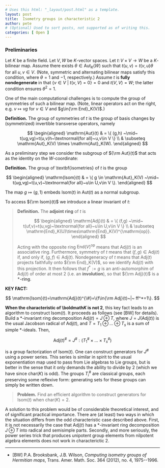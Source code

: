 ```yaml
---
# Uses this html: "_layout/post.html" as a template.
layout: post 
title:  Isometry groups in characteristic 2
author: pete
# (Optional) Used to sort posts, not supported as of writing this.
categories: [ Open ]
---
```



### Preliminaries

Let $K$ be a finite field. Let $V,W$ be $K$-vector spaces.  Let $t\colon V\times V \to W$ be a $K$-bilinear map.  Assume there exists $\theta\in \mathrm{Aut}_K(W)$ such that $t(u,v)=t(v,u)\theta$ for all $u,v\in V$. (Note, symmetric and alternating bilinear maps satisfy this condition, where $\theta=1$ and $-1$, respectively.) Assume $t$ is **fully nondegenerate** in that $\{v\in V~|~t(v,V)=0\}=0$ and $t(V,V)=W$; the latter condition ensures $\theta^2=1$.

One of the main computational challenges is to compute the group of symmetries of such a bilinear map.  (Note, linear operators act on the right, e.g. $v\mapsto vg$ for $v\in V$ and $g\in{\rm End}_K(V)$.)

**Definition.**
The group of symmetries of $t$ is the group of basis changes by (symmetrized) invertible transverse operators, namely

$$
\begin{aligned}
\mathrm{Aut}(t) & =  \{ (g,h) ~\mid~ t(ug,vg)=t(u,v)h~\textnormal{for all}~u,v\in V \} \\
            & \subseteq \mathrm{Aut}_K(V) \times \mathrm{Aut}_K(W).
\end{aligned}
$$


As a preliminary step we consider the subgroup of ${\rm Aut}(t)$ that acts as the identity on the $W$-coordinate:

**Definition.**
  The group of \textbf{isometries} of $t$ is the group

  $$
  \begin{aligned}
  \mathrm{Isom}(t) & = \{ g \in \mathrm{Aut}_K(V) ~\mid~ 
  t(ug,vg)=t(u,v)~\textnormal{for all}~u\in U,v\in V \}.
  \end{aligned}
  $$

  The map $g\mapsto (g,1)$ embeds   $\mathrm{Isom}(t)$ in $\mathrm{Aut}(t)$ as a normal subgroup.

To access ${\rm Isom}(t)$ we introduce a linear invariant of $t$:

>**Definition.**
>The **adjoint ring** of $t$ is
>
>$$
  \begin{aligned}
  \mathrm{Adj}(t) & =  \{ (f,g) ~\mid~ t(uf,v)=t(u,vg)~\textnormal{for all}~u\in U,v\in V \} \\
              & \subseteq  \mathrm{End}_K(U)\times\mathrm{End}_K(V)^{\mathrm{op}}.
  \end{aligned}
$$
>
>Acting with the opposite ring $\mathrm{End}(V)^{\mathrm{op}}$ means that $\mathrm{Adj}(t)$ is an associative ring. Furthermore, symmetry of $t$ means that $(f,g)\in \mathrm{Adj}(t)$ if, and only if, $(g,f)\in \mathrm{ Adj}(t)$.  Nondegeneracy of $t$ means that $\mathrm{Adj}(t)$ projects faithfully onto ${\rm End}_K(V)$, so we identify $\mathrm{Adj}(t)$ with this projection. It then follows that $f^*:=g$ is an anti-automorphim of $\mathrm{Adj}(t)$ of order at most 2 (i.e. an **involution**), so that
${\rm Adj}(t)$ is a **$*$-ring**.

**KEY FACT:** 

$$
\mathrm{Isom}(t)=\mathrm{Adj}(t)^{\#}=\{f\in{\rm Adj}(t)~|~
ff^*=1\}.
$$

**When the characteristic of \boldmath$K$ is not 2**, this key fact leads to an algorithm to construct $\mathrm{Isom}(t)$. It proceeds as follows (see [BW] for details). Build a $*$-invariant ring decomposition $\mathrm{Adj}(t)=J\oplus T$, where $J=J(\mathrm{Adj}(t))$ is the usual Jacobson radical of $\mathrm{Adj}(t)$, and $T=T_1\oplus\ldots\oplus T_s$ is a sum of simple $*$-ideals.
Then,

$$
\mathrm{Adj}(t)^{\#}=J^{\#} : (T_1^{\#}\times\ldots\times T_s^{\#})
$$

is a group factorization of $\mathrm{Isom}(t)$. One can construct generators for $J^{\#}$ using a power series. This series is similar in spirit to the usual exponentiation map used to pass from Lie algebras to Lie groups, but is better in the sense that it only demands the ability to divide by 2 (which we have since $\mathrm{char}(K)$ is odd). The groups $T_i^{\#}$ are classical groups, each preserving some reflexive form: generating sets for these groups can simply be written down.

> **Problem.** Find an efficient algorithm to construct generators for $\mathrm{Isom}(t)$ when $\mathrm{char}(K)=2$.  

A solution to this problem would be of considerable theoretical interest, and of significant practical importance. There are (at least) two ways in which the situation differs from the odd characteristic case described above.  First, it is not necessarily the case that $\mathrm{Adj}(t)$ has a $*$-invariant ring decomposition $J\oplus T$ into radical and semisimple parts.  Secondly, and more seriously, the power series trick that produces unipotent group elements from nilpotent algebra elements does not work in characterictic 2.

---

 - [BW] P.A. Brooksbank, J.B. Wilson, *Computing isometry groups of Hermitian maps*, Trans. Amer. Math. Soc. 364 (2012), no. 4, 1975--1996.
